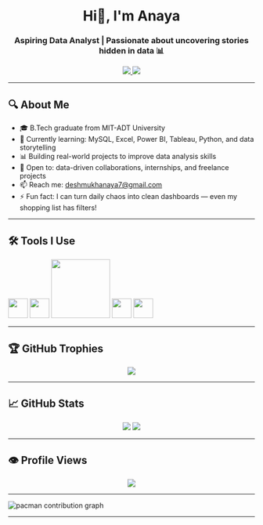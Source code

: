 <h1 align="center">Hi👋, I'm Anaya </h1>
<h3 align="center">Aspiring Data Analyst | Passionate about uncovering stories hidden in data 📊</h3>

<p align="center">
  <a href="https://www.datascienceportfol.io/deshmukhanaya7" target="_blank">
    <img src="https://img.shields.io/badge/Portfolio-Visit-blue?style=for-the-badge&logo=google-chrome" />
  </a>
  <a href="https://www.linkedin.com/in/anayadeshmukh/" target="_blank">
    <img src="https://img.shields.io/badge/LinkedIn-Anaya%20Deshmukh-blue?style=for-the-badge&logo=linkedin" />
  </a>
</p>

---

## 🔍 About Me
- 🎓 B.Tech graduate from MIT-ADT University  
- 🌱 Currently learning: MySQL, Excel, Power BI, Tableau, Python, and data storytelling  
- 📊 Building real-world projects to improve data analysis skills  
- 🤝 Open to: data-driven collaborations, internships, and freelance projects  
- 📫 Reach me: deshmukhanaya7@gmail.com
- ⚡ Fun fact:  I can turn daily chaos into clean dashboards — even my shopping list has filters!

---
## 🛠️ Tools I Use

<p align="left">
  <img src="https://cdn.jsdelivr.net/gh/devicons/devicon/icons/python/python-original.svg" width="40" />
  <img src="https://cdn.jsdelivr.net/gh/devicons/devicon/icons/mysql/mysql-original.svg" width="40" />
  <img src="https://upload.wikimedia.org/wikipedia/commons/4/4b/Tableau_Logo.png" width="120" />
  <img src="https://upload.wikimedia.org/wikipedia/commons/c/cf/New_Power_BI_Logo.svg" width="40" />
  <img src="https://cdn.jsdelivr.net/gh/devicons/devicon/icons/github/github-original.svg" width="40" />
</p>

---

## 🏆 GitHub Trophies
<p align="center">
  <img src="https://github-profile-trophy.vercel.app/?username=AnayaDeshmukh&theme=flat&no-frame=true&margin-w=5&column=9" />
</p>

---

## 📈 GitHub Stats
<p align="center">
  <img src="https://github-readme-stats.vercel.app/api?username=AnayaDeshmukh&show_icons=true&theme=tokyonight" />
  <img src="https://github-readme-streak-stats.herokuapp.com/?user=AnayaDeshmukh&theme=tokyonight" />
</p>

---
## 👁️ Profile Views
<p align="center">
  <img src="https://komarev.com/ghpvc/?username=AnayaDeshmukh&label=Visitors&style=flat&color=blue" />
</p>

---

<picture>
  <source media="(prefers-color-scheme: dark)" srcset="https://raw.githubusercontent.com/AnayaDeshmukh/AnayaDeshmukh/output/pacman-contribution-graph-dark.svg">
  <source media="(prefers-color-scheme: light)" srcset="https://raw.githubusercontent.com/AnayaDeshmukh/AnayaDeshmukh/output/pacman-contribution-graph.svg">
  <img alt="pacman contribution graph" src="https://raw.githubusercontent.com/AnayaDeshmukh/AnayaDeshmukh/output/pacman-contribution-graph.svg">
</picture>

---

